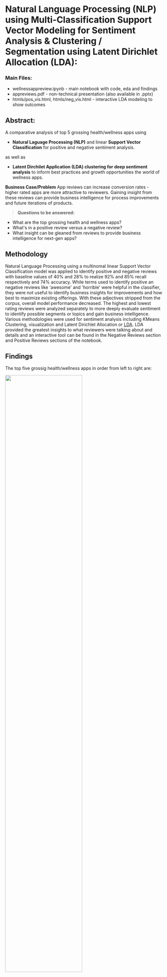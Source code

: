 # Natural Language Processing (NLP) using Multi-Classification Support Vector Modeling for Sentiment Analysis & Clustering / Segmentation using Latent Dirichlet Allocation (LDA):

### Main Files:
* wellnessappreview.ipynb - main notebook with code, eda and findings
* appreviews.pdf - non-technical presentation (also available in .pptx)
* htmls/pos_vis.html, htmls/neg_vis.html - interactive LDA modeling to show outcomes

## Abstract: 
A comparative analysis of top 5 grossing health/wellness apps using

* **Natural Laguage Processing (NLP)** and linear **Support Vector Classification** for positive and negative sentiment analysis. 

as well as
* **Latent Dirchilet Application (LDA) clustering for deep sentiment analysis** to inform best practices and growth opportunities the world of wellness apps.

**Business Case/Problem** App reviews can increase conversion rates - higher rated apps are more attractive to reviewers. Gaining insight from these reviews can provide business intelligence for process improvements and future iterations of products.
> **Questions to be answered:**
* What are the top grossing health and wellness apps? 
* What's in a positive review versus a negative review?
* What insight can be gleaned from reviews to provide business intelligence for next-gen apps?


## **Methodology** 
Natural Language Processing using a multinomal linear Support Vector Classification model was applied to identify positive and negative reviews with baseline values of 40% and 28% to realize 92% and 85% recall respectively and 74% accuracy. While terms used to identify positive an negative reviews like 'awesome' and 'horrible' were helpful in the classifier, they were not useful to identify business insights for improvements and how best to maximize existing offerings. With these adjectives stripped from the corpus, overall model performance decreased. The highest and lowest rating reviews were analyzed separately to more deeply evaluate sentiment to identify possible segments or topics and gain business intelligence.  Various methodologies were used for sentiment analysis including KMeans Clustering, visualization and Latent Dirichlet Allocation or [LDA](https://ai.stanford.edu/~ang/papers/jair03-lda.pdf).  LDA provided the greatest insights to what reviewers were talking about and details and an interactive tool can be found in the Negative Reviews section and Positive Reviews sections of the notebook.

## **Findings** 

The top five grossig health/wellness apps in order from left to right are:

<img src='images/top_apps.PNG' width=70% aligment=center>

As mentioned before, once negative and positive sentiment was classified, it became apparent that what was helpful to classify the reviews as 'good' or 'bad' were not too informative for gaining product improvement insight:

<img src='images/neg_words.png' width=35% aligment=left>    <img src='images/pos_words.png' width=35% aligment=right>


Cluster segment analysis was conducted on negative and positive segments individually used to identify topics using Latent Dirichlet Allocation (LDA).  This revealed various topics and areas of focus by the terms used in each cluster.

<img src='images/pos_visual.PNG' width=70% alignment=center>


___
**Positive review results: (highest rated),**
Non-additive adjectives were removed from the corpus of the positive reviews and further analysis was conducted.

<img src='images/thumbs_up.PNG' width=40% alignment=center>

4 main areas were identified:

<img src='images/pos_topic_dist.png' width=60% alignment=left>

Examples of terms used most frequently in each topic are below:
|Area | Terms |
|:---| :---|
|Well-Being | 'meditation', 'sleep', 'workout' |
|Information |'information', 'monitor', 'report', 'result'|
|Ease of Use |'track', 'easy', 'keep', use'|
|Weight-Loss|'weight', 'lose', 'active', log'|

It's not surprising that app-specific features around well-being involving mediation, sleep, and workouts as well as weight-loss were what people were talking about most freqently in positive reviews, and that users liked being informed.  Ease of use came up as a topic - again, not surprising but informative as being relevant in a positive review.  These are all reasons why users would seek an app in the first place.  
An interactive tool to visualize the topics can be found in this repo under htmls/pos_vis.html

___
**Negative review results: (lowest rated)***

Non-additive adjectives were removed from the corpus of the negative reviews and further analysis was conducted.

<img src='images/thumbs_down.PNG' width=40% alignment=center>

3 main areas were identified: 

<img src='images/neg_topic_dist.png' width=50% alignment=left>

Examples of terms used most frequently in each topic are below:
|Area | Terms |
|:---| :---|
|Technical | 'log', 'sync', 'error' , 'device'|
|Billing Terms| 'free', 'trial', 'pay', 'subscription'|
|Ease of Use | 'alarm', 'easy', 'nope', 'friendly'|

Technical issues were the main topic of discussion in the negative reviews.  Issues with syncing devices along with logins were frequently discussed.  Surprisingly - billing terms were close behind technical in one-star reviews.  Users main complaints were being billed after a free trial or having issues with how they were being charged.  Ease of use came up again in the negative reivews, underlining the point that this is important to users.

*An interactive tool to visualize the topics can be found in this repo under htmls/neg_vis.htmls


> After reviewing both the positive and negative reviews separately, the findings would support the following **recommendations** for health/wellness app makers:

1) Exploit app-specific features like well-being (mediation, sleep) or weight loss features.
2) Improve access to relevant information to keep users best informed.
3) Resolve technical issues, syncing / updates 
4) Be clear on billing terms 
5) Maximize ease of uses for features since it was a topic in positive as well as negative reviews


# Background: 

<img src='images/yogapic.png' width=10% alignment=center>

Mobile or **mHealth** is defined by the [WHO](https://www.who.int/goe/publications/goe_mhealth_web.pdf) as the “medical and public health practice supported by mobile devices, such as mobile phones, patient monitoring devices, personal digital assistances and other wireless devices”.  

[According to Grand View Research](https://www.grandviewresearch.com/press-release/global-mhealth-app-market) The global mHealth app market is projected to register a compound annual growth rate of 44.7% by 2027 forecasted at  $236. billion USD.  Increased adoption of technology coupled with the availability of mobile applications for users is witnessing a rapid growth, especially healthcare apps that assist consumers in self-management of disease, wellness, and chronic conditions. Rapid growth in chronic diseases along with the rise in the number of app users is accountable for the mHealth apps market growth.  These apps are comprised of fitness, lifestyle management, nutrition and diet, women’s health, medication adherence, healthcare providers, and disease management. Of these, the fitness category accounted for the majority of segment share in 2018. According to Wired, a mobile advertising and analytics platform, women are more inclined toward tracking their health than men.

Reviews are important to consumers.  Nearly [95 percent of shoppers](https://spiegel.medill.northwestern.edu/online-reviews/) read online reviews before making a purchase .  In fact, one-to-one peer recommendations, original research, and product reviews are [the most influential content](https://contentmarketinginstitute.com/wp-content/uploads/2017/07/smartbrief-content-marketing-institute-how-content-influences-purchasing-process-research.pdf) in affecting purchase decisions.  Reviews can not only boost business, they can inform what is being done well, and what can be done to improve products and services.  

[App Annie](https://www.appannie.com/apps/google-play/top-chart/?country=US&category=19&device=&date=2020-04-05&feed=All&rank_sorting_type=rank&page_number=0&page_size=100&table_selections=) is a decision-making platform for the mobile app economy. App Annie combines the analytics of one's own apps with a granular understanding of the competition and market to provide a unique 360-degree view of one's mobile business.  It was used in  combination with [google play scraper](https://pypi.org/project/google-play-scraper/) to obtain the data for this project. 


Additional reading/resources:

* https://www.itproportal.com/features/the-wellness-industry-is-a-leader-in-mobile-app-development/ 
* https://imtinnovation.com/digital-health/health-and-wellness-apps 

  ___
*Inspired by: https://www.curiousily.com/posts/create-dataset-for-sentiment-analysis-by-scraping-google-play-app-reviews-using-python/ SEVERAL copies of this same project exist in various formats by various authors.



